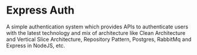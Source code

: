 # Express Auth

A simple authentication system which provides APIs to authenticate users with the latest technology and mix of architecture like Clean Architecture and Vertical Slice Architecture, Repository Pattern, Postgres, RabbitMq and Express in NodeJS, etc.